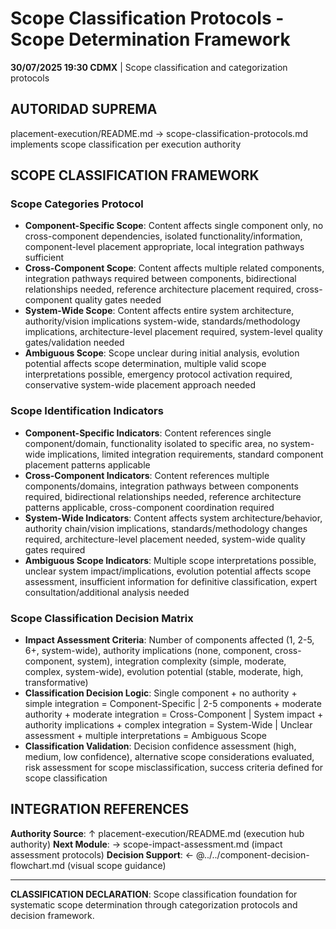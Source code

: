 # Scope Classification Protocols - Scope Determination Framework

**30/07/2025 19:30 CDMX** | Scope classification and categorization protocols

## AUTORIDAD SUPREMA
placement-execution/README.md → scope-classification-protocols.md implements scope classification per execution authority

## SCOPE CLASSIFICATION FRAMEWORK

### **Scope Categories Protocol**
- **Component-Specific Scope**: Content affects single component only, no cross-component dependencies, isolated functionality/information, component-level placement appropriate, local integration pathways sufficient
- **Cross-Component Scope**: Content affects multiple related components, integration pathways required between components, bidirectional relationships needed, reference architecture placement required, cross-component quality gates needed
- **System-Wide Scope**: Content affects entire system architecture, authority/vision implications system-wide, standards/methodology implications, architecture-level placement required, system-level quality gates/validation needed
- **Ambiguous Scope**: Scope unclear during initial analysis, evolution potential affects scope determination, multiple valid scope interpretations possible, emergency protocol activation required, conservative system-wide placement approach needed

### **Scope Identification Indicators**
- **Component-Specific Indicators**: Content references single component/domain, functionality isolated to specific area, no system-wide implications, limited integration requirements, standard component placement patterns applicable
- **Cross-Component Indicators**: Content references multiple components/domains, integration pathways between components required, bidirectional relationships needed, reference architecture patterns applicable, cross-component coordination required
- **System-Wide Indicators**: Content affects system architecture/behavior, authority chain/vision implications, standards/methodology changes required, architecture-level placement needed, system-wide quality gates required
- **Ambiguous Scope Indicators**: Multiple scope interpretations possible, unclear system impact/implications, evolution potential affects scope assessment, insufficient information for definitive classification, expert consultation/additional analysis needed

### **Scope Classification Decision Matrix**
- **Impact Assessment Criteria**: Number of components affected (1, 2-5, 6+, system-wide), authority implications (none, component, cross-component, system), integration complexity (simple, moderate, complex, system-wide), evolution potential (stable, moderate, high, transformative)
- **Classification Decision Logic**: Single component + no authority + simple integration = Component-Specific | 2-5 components + moderate authority + moderate integration = Cross-Component | System impact + authority implications + complex integration = System-Wide | Unclear assessment + multiple interpretations = Ambiguous Scope
- **Classification Validation**: Decision confidence assessment (high, medium, low confidence), alternative scope considerations evaluated, risk assessment for scope misclassification, success criteria defined for scope classification

## INTEGRATION REFERENCES

**Authority Source**: ↑ placement-execution/README.md (execution hub authority)
**Next Module**: → scope-impact-assessment.md (impact assessment protocols)
**Decision Support**: ← @../../component-decision-flowchart.md (visual scope guidance)

---

**CLASSIFICATION DECLARATION**: Scope classification foundation for systematic scope determination through categorization protocols and decision framework.